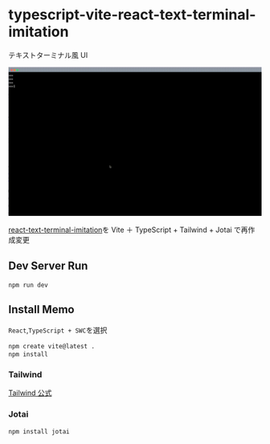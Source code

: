 # typescript-vite-react-text-terminal-imitation

テキストターミナル風 UI

![demo](./demo.gif)

[react-text-terminal-imitation](https://github.com/hironomiu/react-text-terminal-imitation)を Vite ＋ TypeScript + Tailwind + Jotai で再作成変更

## Dev Server Run

```
npm run dev
```

## Install Memo

`React`,`TypeScript + SWC`を選択

```
npm create vite@latest .
npm install
```

### Tailwind

[Tailwind 公式](https://tailwindcss.com/docs/guides/vite)

### Jotai

```
npm install jotai
```
